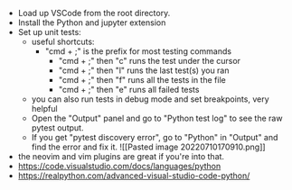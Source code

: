 - Load up VSCode from the root directory. 
- Install the Python and jupyter extension
- Set up unit tests:
	- useful shortcuts: 
		- "cmd + ;" is the prefix for most testing commands
			- "cmd + ;" then "c" runs the test under the cursor
			- "cmd + ;" then "l" runs the last test(s) you ran
			- "cmd + ;" then "f" runs all the tests in the file
			- "cmd + ;" then "e" runs all failed tests
	- you can also run tests in debug mode and set breakpoints, very helpful
	- Open the "Output" panel and go to "Python test log" to see the raw pytest output.
	- If you get "pytest discovery error", go to "Python" in "Output" and find the error and fix it.
![[Pasted image 20220710170910.png]]
- the neovim and vim plugins are great if you're into that.
- https://code.visualstudio.com/docs/languages/python
- https://realpython.com/advanced-visual-studio-code-python/